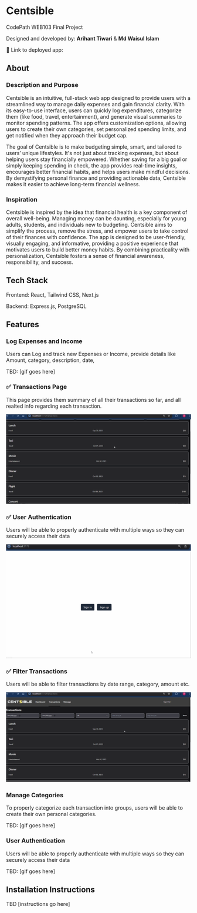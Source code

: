 # Centsible

CodePath WEB103 Final Project

Designed and developed by: **Arihant Tiwari** & **Md Waisul Islam** 

🔗 Link to deployed app: 

## About

### Description and Purpose

Centsible is an intuitive, full-stack web app designed to provide users with a streamlined way to manage daily expenses and gain financial clarity. With its easy-to-use interface, users can quickly log expenditures, categorize them (like food, travel, entertainment), and generate visual summaries to monitor spending patterns. The app offers customization options, allowing users to create their own categories, set personalized spending limits, and get notified when they approach their budget cap. 

The goal of Centsible is to make budgeting simple, smart, and tailored to users’ unique lifestyles. It's not just about tracking expenses, but about helping users stay financially empowered. Whether saving for a big goal or simply keeping spending in check, the app provides real-time insights, encourages better financial habits, and helps users make mindful decisions. By demystifying personal finance and providing actionable data, Centsible makes it easier to achieve long-term financial wellness.

### Inspiration

Centsible is inspired by the idea that financial health is a key component of overall well-being. Managing money can be daunting, especially for young adults, students, and individuals new to budgeting. Centsible aims to simplify the process, remove the stress, and empower users to take control of their finances with confidence. The app is designed to be user-friendly, visually engaging, and informative, providing a positive experience that motivates users to build better money habits. By combining practicality with personalization, Centsible fosters a sense of financial awareness, responsibility, and success.

## Tech Stack

Frontend: React, Tailwind CSS, Next.js

Backend: Express.js, PostgreSQL

## Features

### Log Expenses and Income

Users can Log and track new Expenses or Income, provide details like Amount, category, description, date, 

TBD: [gif goes here]

### ✅ Transactions Page

This page provides them summary of all their transactions so far, and all realted info regarding each transaction. 

<img src="./demo/centsible-transactions-page.gif" alt="Transactions Page" />

### ✅ User Authentication

Users will be able to properly authenticate with multiple ways so they can securely access their data 

<img src="./demo/centsible-authentication.gif" alt="Authentication" />

### ✅ Filter Transactions 

Users will be able to filter transactions by date range, category, amount etc.

<img src="./demo/centsible-filter-transactions.gif" alt="Filter Transactions" />

### Manage Categories

To properly categorize each transaction into groups, users will be able to create their own personal categories. 

TBD: [gif goes here]

### User Authentication

Users will be able to properly authenticate with multiple ways so they can securely access their data 

TBD: [gif goes here]

## Installation Instructions

TBD [instructions go here]
